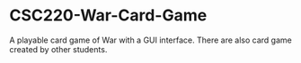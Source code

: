 # CSC220-War-Card-Game
 A playable card game of War with a GUI interface. There are also card game created by other students.
